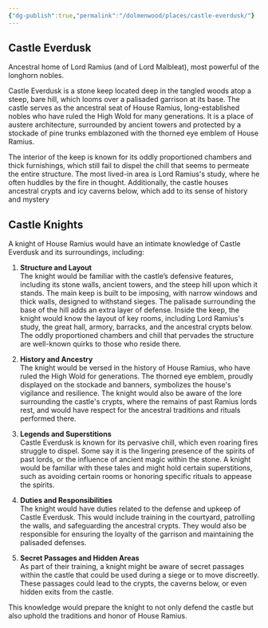 ```yaml
---
{"dg-publish":true,"permalink":"/dolmenwood/places/castle-everdusk/"}
---
```




## Castle Everdusk

 Ancestral home of Lord Ramius (and of Lord Malbleat), most powerful of the longhorn nobles.
 
Castle Everdusk is a stone keep located deep in the tangled woods atop a steep, bare hill, which looms over a palisaded garrison at its base. The castle serves as the ancestral seat of House Ramius, long-established nobles who have ruled the High Wold for many generations. It is a place of austere architecture, surrounded by ancient towers and protected by a stockade of pine trunks emblazoned with the thorned eye emblem of House Ramius.

The interior of the keep is known for its oddly proportioned chambers and thick furnishings, which still fail to dispel the chill that seems to permeate the entire structure. The most lived-in area is Lord Ramius's study, where he often huddles by the fire in thought. Additionally, the castle houses ancestral crypts and icy caverns below, which add to its sense of history and mystery​

## Castle Knights

A knight of House Ramius would have an intimate knowledge of Castle Everdusk and its surroundings, including:

1. **Structure and Layout**  
   The knight would be familiar with the castle’s defensive features, including its stone walls, ancient towers, and the steep hill upon which it stands. The main keep is built to be imposing, with narrow windows and thick walls, designed to withstand sieges. The palisade surrounding the base of the hill adds an extra layer of defense. Inside the keep, the knight would know the layout of key rooms, including Lord Ramius's study, the great hall, armory, barracks, and the ancestral crypts below. The oddly proportioned chambers and chill that pervades the structure are well-known quirks to those who reside there.

2. **History and Ancestry**  
   The knight would be versed in the history of House Ramius, who have ruled the High Wold for generations. The thorned eye emblem, proudly displayed on the stockade and banners, symbolizes the house's vigilance and resilience. The knight would also be aware of the lore surrounding the castle's crypts, where the remains of past Ramius lords rest, and would have respect for the ancestral traditions and rituals performed there.

3. **Legends and Superstitions**  
   Castle Everdusk is known for its pervasive chill, which even roaring fires struggle to dispel. Some say it is the lingering presence of the spirits of past lords, or the influence of ancient magic within the stone. A knight would be familiar with these tales and might hold certain superstitions, such as avoiding certain rooms or honoring specific rituals to appease the spirits.

4. **Duties and Responsibilities**  
   The knight would have duties related to the defense and upkeep of Castle Everdusk. This would include training in the courtyard, patrolling the walls, and safeguarding the ancestral crypts. They would also be responsible for ensuring the loyalty of the garrison and maintaining the palisaded defenses.

5. **Secret Passages and Hidden Areas**  
   As part of their training, a knight might be aware of secret passages within the castle that could be used during a siege or to move discreetly. These passages could lead to the crypts, the caverns below, or even hidden exits from the castle.

This knowledge would prepare the knight to not only defend the castle but also uphold the traditions and honor of House Ramius.